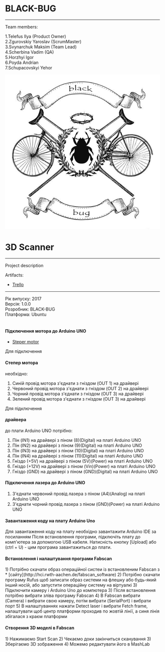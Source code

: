 # BLACK-BUG
* * *
Team members:   

1.Telefus Ilya (Product Owner)   
2.Zgurovskiy Yaroslav (ScrumMaster)   
3.Svynarchuk Maksim (Team Lead)   
4.Scherbina Vadim (QA)   
5.Horzhyi Igor   
6.Poyda Andrian   
7.Schupacovskyi Yehor   

![TeamLogo](https://github.com/Admiral2303/Black-Bug/blob/master/logo000.png)

# 3D Scanner
* * *
Project description  

Artifacts:   
* [Trello](https://trello.com/b/F3zNZruQ)    


* * *
Рік випуску: 2017<br/>
Версія: 1.0.0<br/>
Розробник: BLACK-BUG<br/>
Платформа: Ubuntu<br/>
<br/>

<h4>Підключення мотора до Arduino UNO</h4>

* [Steper motor](http://arduino-diy.com/arduino-drayver-shagovogo-dvigatelya-i-dvigatelya-postoyannogo-toka-L298N)

 Для підключення <h4>Степер мотора</h4> необхідно: <br />
  1) Синій провід мотора з'єднати з гніздом (OUT 1) на драйвері <br />
  2) Червоний провід мотора з'єднати з гніздом (OUT 2) на драйвері <br />
  3) Чорний провід мотора з'єднати з гніздом (OUT 3) на драйвері <br />
  4) Зелений провід мотора з'єднати з гніздом (OUT 3) на драйвері <br />
 
 Для підключення <h4>драйвера</h4> до плати Arduino UNO потрібно:<br />
 1) Пін (IN1) на драйвері з піном (8)(Digital) на платі Arduino UNO
 2) Пін (IN2) на драйвері з піном (9)(Digital) на платі Arduino UNO
 3) Пін (IN3) на драйвері з піном (10)(Digital) на платі Arduino UNO
 4) Пін (IN4) на драйвері з піном (11)(Digital) на платі Arduino UNO
 5) Гніздо (+5V) на драйвері з піном (5V)(Power) на платі Arduino UNO
 6) Гніздо (+12V) на драйвері з піном (Vin)(Power) на платі Arduino UNO
 7) Гніздо (GND) на драйвері з піном (GND)(Digital) на платі Arduino UNO
 
 <h4>Підключення лазера до Arduino UNO</h4>
 
 1) З'єднати червоний провід лазера з піном (A4)(Analog) на платі Arduino UNO
 2) З'єднати чорний провід лазера з піном (GND)(Power) на платі Arduino UNO
 
 <h4>Завантаження коду на плату Arduino Uno</h4>
 Для завантаження коду на плату необхідно завантажити Arduino IDE за посиланням
 Після встановлення програми, підключіть плату до комп'ютера за допомогою USB кабеля.
 Натисність кнопку [Upload] або (ctrl + U) - цим програма завантажиться до плати. 
 
 <h4>Встановлення і налаштування програми Fabscan</h4>
 1) Потрібно скачати образ операційної систеи із встановленим Fabscan з * [сайту](http://hci.rwth-aachen.de/fabscan_software) 
 2) Потрібно скачати програму Rufus щоб записати образ системи на флешку або будь-який інший носій, або запустити операційну систему на віртуалкі
 3) Підключити камеру і Arduino Uno до компютера
 3) Після встановлення потрібно вибрати зліва програму Fabscan 
 4) В Fabscan вибрати (Camera) і вибрати свою камеру, потім вибрати (SerialPort) і вибрати порт
 5) В налаштуваннях нажати Detect laser і вибрати Fetch frame, налаштувати щоб центр платформи проходив по жовтій лінії, а синя  лінія збігалася з краєм платформи  
 
 <h4>Створення 3D моделі в Fabscan</h4>
1) Нажимаємо Start Scan 
2) Чекаємо доки закінчиться сканування 
3) Зберігаємо 3D зображення 
4) Можемо редактувати його в MashLab
